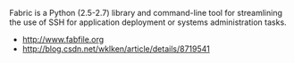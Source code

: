Fabric is a Python (2.5-2.7) library and command-line tool for streamlining the use of SSH for application deployment or systems administration tasks.

 - http://www.fabfile.org
 - http://blog.csdn.net/wklken/article/details/8719541